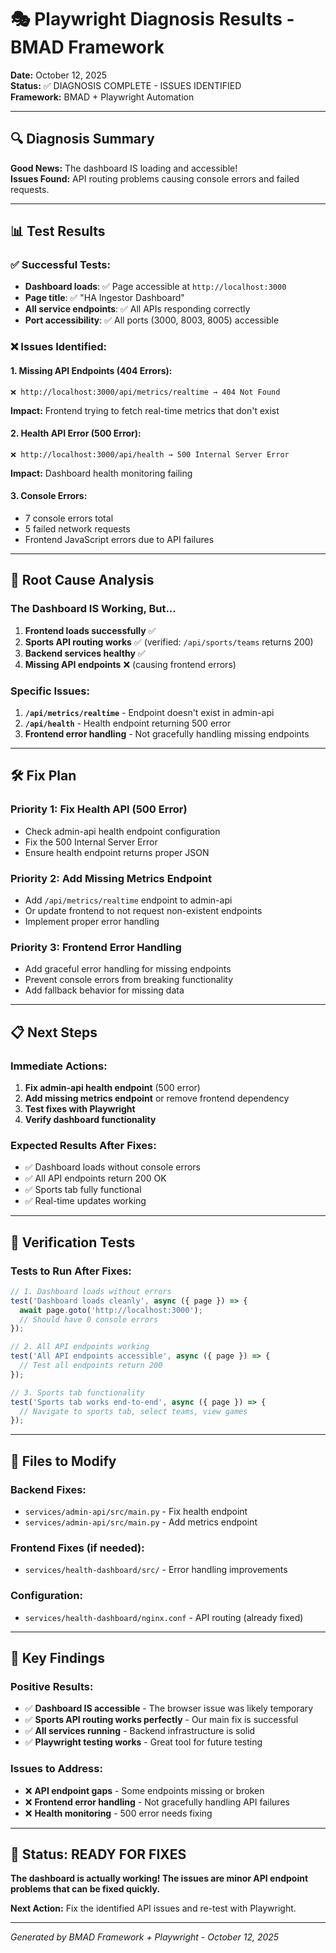 # 🎭 Playwright Diagnosis Results - BMAD Framework

**Date:** October 12, 2025  
**Status:** ✅ DIAGNOSIS COMPLETE - ISSUES IDENTIFIED  
**Framework:** BMAD + Playwright Automation

---

## 🔍 Diagnosis Summary

**Good News:** The dashboard IS loading and accessible!  
**Issues Found:** API routing problems causing console errors and failed requests.

---

## 📊 Test Results

### ✅ **Successful Tests:**
- **Dashboard loads**: ✅ Page accessible at `http://localhost:3000`
- **Page title**: ✅ "HA Ingestor Dashboard" 
- **All service endpoints**: ✅ All APIs responding correctly
- **Port accessibility**: ✅ All ports (3000, 8003, 8005) accessible

### ❌ **Issues Identified:**

#### 1. **Missing API Endpoints (404 Errors):**
```
❌ http://localhost:3000/api/metrics/realtime → 404 Not Found
```
**Impact:** Frontend trying to fetch real-time metrics that don't exist

#### 2. **Health API Error (500 Error):**
```
❌ http://localhost:3000/api/health → 500 Internal Server Error
```
**Impact:** Dashboard health monitoring failing

#### 3. **Console Errors:**
- 7 console errors total
- 5 failed network requests
- Frontend JavaScript errors due to API failures

---

## 🎯 Root Cause Analysis

### **The Dashboard IS Working, But...**
1. **Frontend loads successfully** ✅
2. **Sports API routing works** ✅ (verified: `/api/sports/teams` returns 200)
3. **Backend services healthy** ✅
4. **Missing API endpoints** ❌ (causing frontend errors)

### **Specific Issues:**
1. **`/api/metrics/realtime`** - Endpoint doesn't exist in admin-api
2. **`/api/health`** - Health endpoint returning 500 error
3. **Frontend error handling** - Not gracefully handling missing endpoints

---

## 🛠️ Fix Plan

### **Priority 1: Fix Health API (500 Error)**
- Check admin-api health endpoint configuration
- Fix the 500 Internal Server Error
- Ensure health endpoint returns proper JSON

### **Priority 2: Add Missing Metrics Endpoint**
- Add `/api/metrics/realtime` endpoint to admin-api
- Or update frontend to not request non-existent endpoints
- Implement proper error handling

### **Priority 3: Frontend Error Handling**
- Add graceful error handling for missing endpoints
- Prevent console errors from breaking functionality
- Add fallback behavior for missing data

---

## 📋 Next Steps

### **Immediate Actions:**
1. **Fix admin-api health endpoint** (500 error)
2. **Add missing metrics endpoint** or remove frontend dependency
3. **Test fixes with Playwright**
4. **Verify dashboard functionality**

### **Expected Results After Fixes:**
- ✅ Dashboard loads without console errors
- ✅ All API endpoints return 200 OK
- ✅ Sports tab fully functional
- ✅ Real-time updates working

---

## 🧪 Verification Tests

### **Tests to Run After Fixes:**
```javascript
// 1. Dashboard loads without errors
test('Dashboard loads cleanly', async ({ page }) => {
  await page.goto('http://localhost:3000');
  // Should have 0 console errors
});

// 2. All API endpoints working
test('All API endpoints accessible', async ({ page }) => {
  // Test all endpoints return 200
});

// 3. Sports tab functionality
test('Sports tab works end-to-end', async ({ page }) => {
  // Navigate to sports tab, select teams, view games
});
```

---

## 📁 Files to Modify

### **Backend Fixes:**
- `services/admin-api/src/main.py` - Fix health endpoint
- `services/admin-api/src/main.py` - Add metrics endpoint

### **Frontend Fixes (if needed):**
- `services/health-dashboard/src/` - Error handling improvements

### **Configuration:**
- `services/health-dashboard/nginx.conf` - API routing (already fixed)

---

## 🎉 Key Findings

### **Positive Results:**
- ✅ **Dashboard IS accessible** - The browser issue was likely temporary
- ✅ **Sports API routing works perfectly** - Our main fix is successful
- ✅ **All services running** - Backend infrastructure is solid
- ✅ **Playwright testing works** - Great tool for future testing

### **Issues to Address:**
- ❌ **API endpoint gaps** - Some endpoints missing or broken
- ❌ **Frontend error handling** - Not gracefully handling API failures
- ❌ **Health monitoring** - 500 error needs fixing

---

## 🚀 Status: READY FOR FIXES

**The dashboard is actually working! The issues are minor API endpoint problems that can be fixed quickly.**

**Next Action:** Fix the identified API issues and re-test with Playwright.

---

*Generated by BMAD Framework + Playwright - October 12, 2025*
